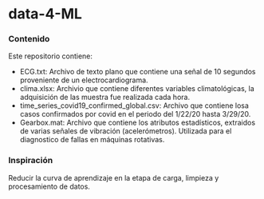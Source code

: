 # data-4-ML

### Contenido
Este repositorio contiene:

- ECG.txt: Archivo de texto plano que contiene una señal de 10 segundos proveniente de un electrocardiograma.
- clima.xlsx: Archivio que contiene diferentes variables climatológicas, la adquisición de las muestra fue realizada cada hora. 
- time_series_covid19_confirmed_global.csv: Archivo que contiene losa casos confirmados por covid en el periodo del 1/22/20 hasta 3/29/20.
- Gearbox.mat: Archivo que contiene los atributos estadísticos, extraidos de varias señales de vibración (acelerómetros). Utilizada para el diagnostico de fallas en máquinas rotativas. 

### Inspiración
Reducir la curva de aprendizaje en la etapa de carga, limpieza y procesamiento de datos.
